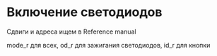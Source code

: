 ﻿# Включение светодиодов 

Сдвиги и адреса ищем в Reference manual

mode_r для всех, od_r для зажигания светодиодов, id_r для кнопки